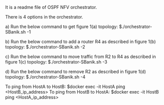 It is a readme file of OSPF NFV orchestrator.

There is 4 options in the orchestrator.

a) Run the below command to get figure 1(a) topology:
   $./orchestrator-SBanik.sh -1
    
b) Run the below command to add a router R4 as described in figure 1(b) topology:
   $./orchestrator-SBanik.sh -2

c) Run the below command to move traffic from R2 to R4 as described in figure 1(c) topology:
   $./orchestrator-SBanik.sh -3

d) Run the below command to remove R2 as described in figure 1(d) topology:
   $./orchestrator-SBanik.sh -4


To ping from HostA to HostB:
$docker exec -it HostA ping <HostB_ip_address>
To ping from HostB to HostA:
$docker exec -it HostB ping <HostA_ip_address>

